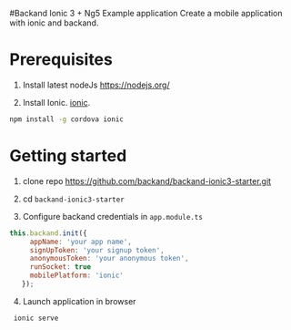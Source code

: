 #Backand Ionic 3 + Ng5 Example application
Create a mobile application with ionic and backand.

# Prerequisites 
1. Install latest nodeJs https://nodejs.org/

2. Install Ionic. [ionic](https://ionicframework.com/getting-started/).
```bash
npm install -g cordova ionic
```

# Getting started
1. clone repo https://github.com/backand/backand-ionic3-starter.git

2. cd `backand-ionic3-starter`

3. Configure backand credentials in `app.module.ts`

 ```javascript
 this.backand.init({
      appName: 'your app name', 
      signUpToken: 'your signup token', 
      anonymousToken: 'your anonymous token', 
      runSocket: true
      mobilePlatform: 'ionic'
    });
 ```  

4. Launch application in browser
 ```bash
  ionic serve
 ```